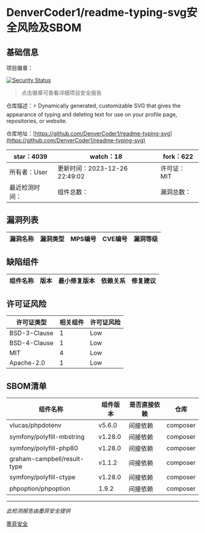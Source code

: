 # DenverCoder1/readme-typing-svg安全风险及SBOM

## 基础信息

项目徽章：

[![Security Status](https://www.murphysec.com/platform3/v31/badge/1739730091758985216.svg)](https://www.murphysec.com/console/report/1716164768724467712/1739730091758985216)

> 点击徽章可查看详细项目安全报告

仓库描述：⚡ Dynamically generated, customizable SVG that gives the appearance of typing and deleting text for use on your profile page, repositories, or website.

仓库地址：[https://github.com/DenverCoder1/readme-typing-svg](https://github.com/DenverCoder1/readme-typing-svg)

| star：4039 | watch：18 | fork：622 |
| ----------- | -------------- | ------------ |
| 所有者：User | 更新时间：2023-12-26 22:49:02 | 许可证：MIT |
| 最近检测时间： | 组件总数： | 漏洞总数： |




## 漏洞列表

| 漏洞名称 | 漏洞类型 | MPS编号 | CVE编号 | 漏洞等级 |
| ------- | ------ | ------- | ------ | ----- |





## 缺陷组件

| 组件名称 | 版本 | 最小修复版本 | 依赖关系 | 修复建议 |
| -------- | ---- | ------------ | -------- | -------- |





## 许可证风险

| 许可证类型 | 相关组件 | 许可证风险 |
| ---------- | -------- | ---------- |
|BSD-3-Clause|1|Low|
|BSD-4-Clause|1|Low|
|MIT|4|Low|
|Apache-2.0|1|Low|




## SBOM清单

| 组件名称 | 组件版本 | 是否直接依赖 | 仓库 |
| -------- | -------- | ------------ | ---- |
|vlucas/phpdotenv|v5.6.0|间接依赖|composer|
|symfony/polyfill-mbstring|v1.28.0|间接依赖|composer|
|symfony/polyfill-php80|v1.28.0|间接依赖|composer|
|graham-campbell/result-type|v1.1.2|间接依赖|composer|
|symfony/polyfill-ctype|v1.28.0|间接依赖|composer|
|phpoption/phpoption|1.9.2|间接依赖|composer|


------

*此检测报告由墨菲安全提供*

[墨菲安全](www.murphysec.com)